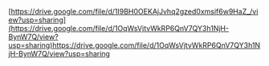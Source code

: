 [https://drive.google.com/file/d/1I9BH0OEKAjJvhq2gzed0xmsif6w9HaZ_/view?usp=sharing](https://drive.google.com/file/d/1OqWsVjtvWkRP6QnV7QY3h1NjH-BynW7Q/view?usp=sharing)https://drive.google.com/file/d/1OqWsVjtvWkRP6QnV7QY3h1NjH-BynW7Q/view?usp=sharing
